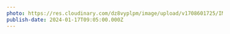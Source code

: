 ```yaml
---
photo: https://res.cloudinary.com/dz8vyplpm/image/upload/v1708601725/IMG_8418_use5of.jpg
publish-date: 2024-01-17T09:05:00.000Z
---
```

